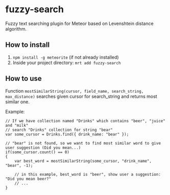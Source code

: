 # fuzzy-search

Fuzzy text searching plugin for Meteor based on Levenshtein distance algorithm.

## How to install 
1. `npm install -g meteorite` (if not already installed)
2. Inside your project directory: `mrt add fuzzy-search`

## How to use
Function `mostSimilarString(cursor, field_name, search_string, max_distance)` searches given cursor for search_string and returns most similar one.

Example:

    // If we have collection named "Drinks" which contains "beer", "juice" and "milk"
    // search "Drinks" collection for string "bear"
    var some_cursor = Drinks.find({ drink_name: "bear" });

    // "bear" is not found, so we want to find most similar word to give user suggestion (Did you mean...)
    if(some_cursor.count() == 0)
    {
        var best_word = mostSimilarString(some_cursor, "drink_name", "bear", -1);

        // in this example, best_word is "beer", show user a suggestion: "Did you mean beer?"
        // ...
    }

